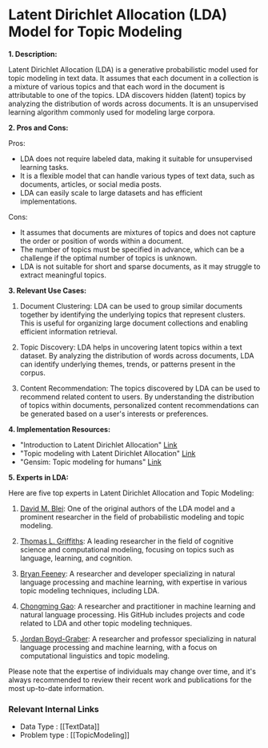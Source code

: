 # Latent Dirichlet Allocation (LDA) Model for Topic Modeling

**1. Description:**

Latent Dirichlet Allocation (LDA) is a generative probabilistic model used for topic modeling in text data. It assumes that each document in a collection is a mixture of various topics and that each word in the document is attributable to one of the topics. LDA discovers hidden (latent) topics by analyzing the distribution of words across documents. It is an unsupervised learning algorithm commonly used for modeling large corpora.

**2. Pros and Cons:**

Pros:
- LDA does not require labeled data, making it suitable for unsupervised learning tasks.
- It is a flexible model that can handle various types of text data, such as documents, articles, or social media posts.
- LDA can easily scale to large datasets and has efficient implementations.

Cons:
- It assumes that documents are mixtures of topics and does not capture the order or position of words within a document.
- The number of topics must be specified in advance, which can be a challenge if the optimal number of topics is unknown.
- LDA is not suitable for short and sparse documents, as it may struggle to extract meaningful topics.

**3. Relevant Use Cases:**

1. Document Clustering: LDA can be used to group similar documents together by identifying the underlying topics that represent clusters. This is useful for organizing large document collections and enabling efficient information retrieval.

2. Topic Discovery: LDA helps in uncovering latent topics within a text dataset. By analyzing the distribution of words across documents, LDA can identify underlying themes, trends, or patterns present in the corpus.

3. Content Recommendation: The topics discovered by LDA can be used to recommend related content to users. By understanding the distribution of topics within documents, personalized content recommendations can be generated based on a user's interests or preferences.

**4. Implementation Resources:**

- "Introduction to Latent Dirichlet Allocation" [Link](https://www.jmlr.org/papers/volume3/blei03a/blei03a.pdf)
- "Topic modeling with Latent Dirichlet Allocation" [Link](https://towardsdatascience.com/topic-modeling-with-latent-dirichlet-allocation-in-python-4b9b3fd240ee)
- "Gensim: Topic modeling for humans" [Link](https://radimrehurek.com/gensim/)

**5. Experts in LDA:**

Here are five top experts in Latent Dirichlet Allocation and Topic Modeling:

1. [David M. Blei](https://github.com/blei-lab): One of the original authors of the LDA model and a prominent researcher in the field of probabilistic modeling and topic modeling.

2. [Thomas L. Griffiths](https://github.com/tomgriffiths): A leading researcher in the field of cognitive science and computational modeling, focusing on topics such as language, learning, and cognition.

3. [Bryan Feeney](https://github.com/nlpie): A researcher and developer specializing in natural language processing and machine learning, with expertise in various topic modeling techniques, including LDA.

4. [Chongming Gao](https://github.com/CodingJm): A researcher and practitioner in machine learning and natural language processing. His GitHub includes projects and code related to LDA and other topic modeling techniques.

5. [Jordan Boyd-Graber](https://github.com/jbgre): A researcher and professor specializing in natural language processing and machine learning, with a focus on computational linguistics and topic modeling.

Please note that the expertise of individuals may change over time, and it's always recommended to review their recent work and publications for the most up-to-date information.


 ### Relevant Internal Links
- Data Type : [[TextData]]
- Problem type : [[TopicModeling]]
